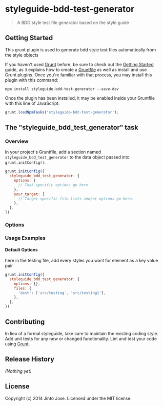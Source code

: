 # styleguide-bdd-test-generator

> A BDD style test file generator based on the style guide

## Getting Started
This grunt plugin is used to generate bdd style test files automatically from the style objects

If you haven't used [Grunt](http://gruntjs.com/) before, be sure to check out the [Getting Started](http://gruntjs.com/getting-started) guide, as it explains how to create a [Gruntfile](http://gruntjs.com/sample-gruntfile) as well as install and use Grunt plugins. Once you're familiar with that process, you may install this plugin with this command:

```shell
npm install styleguide-bdd-test-generator --save-dev
```

Once the plugin has been installed, it may be enabled inside your Gruntfile with this line of JavaScript:

```js
grunt.loadNpmTasks('styleguide-bdd-test-generator');
```

## The "styleguide_bdd_test_generator" task

### Overview
In your project's Gruntfile, add a section named `styleguide_bdd_test_generator` to the data object passed into `grunt.initConfig()`.

```js
grunt.initConfig({
  styleguide_bdd_test_generator: {
    options: {
      // Task-specific options go here.
    },
    your_target: {
      // Target-specific file lists and/or options go here.
    },
  },
})
```

### Options



### Usage Examples

#### Default Options

here in the testing file, add every styles you want for element as a key value pair

```js
grunt.initConfig({
  styleguide_bdd_test_generator: {
    options: {},
    files: {
      'dest': ['src/testing', 'src/testing1'],
    },
  },
})
```


## Contributing
In lieu of a formal styleguide, take care to maintain the existing coding style. Add unit tests for any new or changed functionality. Lint and test your code using [Grunt](http://gruntjs.com/).

## Release History
_(Nothing yet)_

## License
Copyright (c) 2014 Jinto Jose. Licensed under the MIT license.
